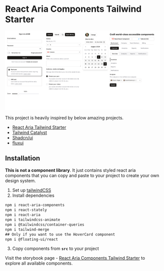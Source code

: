# React Aria Components Tailwind Starter

![hero](./screenshots/overview.png)

This project is heavily inspired by below amazing projects.

- <a href="https://react-spectrum.adobe.com/react-aria-tailwind-starter/?path=/docs/alertdialog--docs" target="_blank">React Aria Tailwind Starter</a>
- <a href="https://tailwindui.com/templates/catalyst" target="_blank">Tailwind Catalyst</a>
- <a href="https://ui.shadcn.com/docs" target="_blank">Shadcn/ui</a>
- <a href="https://fluxui.dev/" target="_blank">fluxui</a>

## Installation

**This is not a component library**. It just contains styled react aria components that you can copy and paste to your project to create your own design system.

1. Set up [tailwindCSS](https://tailwindcss.com/docs/installation)
2. Install dependencies

```shell
npm i react-aria-components
npm i react-stately
npm i react-aria
npm i tailwindcss-animate
npm i @tailwindcss/container-queries
npm i tailwind-merge
## Only if you want to use the HoverCard component
npm i @floating-ui/react
```

3. Copy components from **`src`** to your project

Visit the storybook page - <a href="https://zaichaopan.github.io/react-aria-components-tailwind-starter" target="_blank" >React Aria Components Tailwind Starter</a> to explore all available components.
